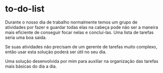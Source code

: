 # to-do-list

Durante o nosso dia de trabalho normalmente temos um grupo de atividades por fazer e guardar todas elas na cabeça pode não ser a maneira mais eficiente de conseguir focar nelas e concluí-las. Uma lista de tarefas seria uma boa saida. 

Se suas atividades não precisam de um gerente de tarefas muito complexo, então usar esta solução poderá ser útil no seu dia.

Uma solução desenvolvida por mim para auxiliar na organização das tarefas mais básicas do dia a dia.